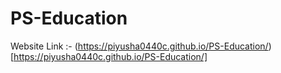 # PS-Education
Website Link :- (https://piyusha0440c.github.io/PS-Education/)[https://piyusha0440c.github.io/PS-Education/]
